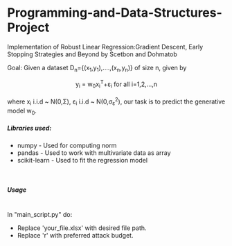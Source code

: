 # Programming-and-Data-Structures-Project
Implementation of Robust Linear Regression:Gradient Descent, Early Stopping Strategies and Beyond by Scetbon and Dohmatob




Goal: Given a dataset D<sub>n</sub>={(x<sub>1</sub>,y<sub>1</sub>),....,(x<sub>n</sub>,y<sub>n</sub>)} of size n, given by <br>
<center>y<sub>i</sub> = w<sub>0</sub>x<sub>i</sub><sup>T</sup>+ε<sub>i</sub> for all i=1,2,...,n </center>
<br> where x<sub>i</sub> i.i.d ~ N(0,Σ), ε<sub>i</sub> i.i.d ~ N(0,σ<sub>ε</sub><sup>2</sup>), our task is to predict the generative model w<sub>0</sub>.






<h5>Libraries used:</h5><ul>
<li>numpy - Used for computing norm</li> 
 <li>pandas - Used to work with multivariate data as array</li>
 <li>scikit-learn - Used to fit the regression model</li>
 
 </ul>
<br>
<h5>Usage</h5><br>In "main_script.py" do:<ul>
    <li>Replace 'your_file.xlsx' with desired file path.</li>
<li>Replace 'r' with preferred attack budget.</li>

</ul>




 
